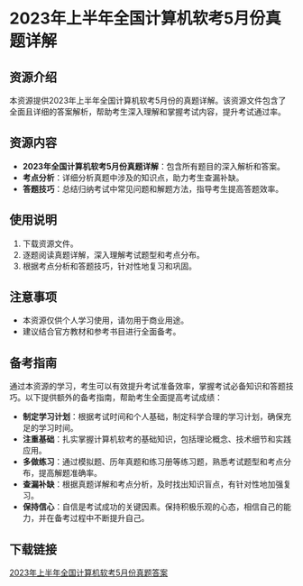 # 2023年上半年全国计算机软考5月份真题详解

## 资源介绍

本资源提供2023年上半年全国计算机软考5月份的真题详解。该资源文件包含了全面且详细的答案解析，帮助考生深入理解和掌握考试内容，提升考试通过率。

## 资源内容

- **2023年全国计算机软考5月份真题详解**：包含所有题目的深入解析和答案。
- **考点分析**：详细分析真题中涉及的知识点，助力考生查漏补缺。
- **答题技巧**：总结归纳考试中常见问题和解题方法，指导考生提高答题效率。

## 使用说明

1. 下载资源文件。
2. 逐题阅读真题详解，深入理解考试题型和考点分布。
3. 根据考点分析和答题技巧，针对性地复习和巩固。

## 注意事项

- 本资源仅供个人学习使用，请勿用于商业用途。
- 建议结合官方教材和参考书目进行全面备考。

## 备考指南

通过本资源的学习，考生可以有效提升考试准备效率，掌握考试必备知识和答题技巧。以下提供额外的备考指南，帮助考生全面提高考试成绩：

- **制定学习计划**：根据考试时间和个人基础，制定科学合理的学习计划，确保充足的学习时间。
- **注重基础**：扎实掌握计算机软考的基础知识，包括理论概念、技术细节和实践应用。
- **多做练习**：通过模拟题、历年真题和练习册等练习题，熟悉考试题型和考点分布，提高解题准确率。
- **查漏补缺**：根据真题详解和考点分析，及时找出知识盲点，有针对性地加强复习。
- **保持信心**：自信是考试成功的关键因素。保持积极乐观的心态，相信自己的能力，并在备考过程中不断提升自己。

## 下载链接

[2023年上半年全国计算机软考5月份真题答案](https://pan.quark.cn/s/017e96b82f76)